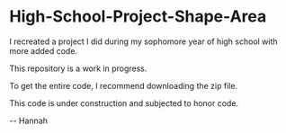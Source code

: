 # High-School-Project-Shape-Area

I recreated a project I did during my sophomore year of high school with more added code.  

This repository is a work in progress.  

To get the entire code, I recommend downloading the zip file. 

This code is under construction and subjected to honor code.

-- Hannah
